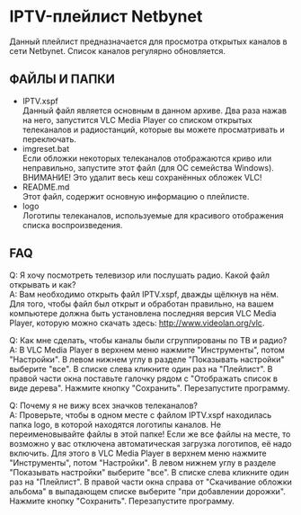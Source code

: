 # IPTV-плейлист Netbynet  
Данный плейлист предназначается для просмотра открытых каналов в сети Netbynet. Список каналов регулярно обновляется.  

## ФАЙЛЫ И ПАПКИ  
* IPTV.xspf  
Данный файл является основным в данном архиве. Два раза нажав на него, запустится VLC Media Player со списком открытых телеканалов и радиостанций, которые вы можете просматривать и переключать.  
* imgreset.bat  
Если обложки некоторых телеканалов отображаются криво или неправильно, запустите этот файл (для ОС семейства Windows).  
ВНИМАНИЕ! Это удалит весь кеш сохранённых обложек VLC!  
* README.md  
Этот файл, содержит основную информацию о плейлисте.  
* logo  
Логотипы телеканалов, используемые для красивого отображения списка воспроизведения.  

##  FAQ  
Q: Я хочу посмотреть телевизор или послушать радио. Какой файл открывать и как?  
A: Вам необходимо открыть файл IPTV.xspf, дважды щёлкнув на нём. Для того, чтобы файл был открыт и обработан правильно, на вашем компьютере должна быть установлена последняя версия VLC Media Player, которую можно скачать здесь: http://www.videolan.org/vlc.  

Q: Как мне сделать, чтобы каналы были сгруппированы по ТВ и радио?  
A: В VLC Media Player в верхнем меню нажмите "Инструменты", потом "Настройки". В левом нижнем углу в разделе "Показывать настройки" выберите "все". В списке слева кликните один раз на "Плейлист". В правой части окна поставьте галочку рядом с "Отображать список в виде дерева". Нажмите кнопку "Сохранить". Перезапустите программу.  

Q: Почему я не вижу всех значков телеканалов?  
A: Проверьте, чтобы в одном месте с файлом IPTV.xspf находилась папка logo, в которой находятся логотипы каналов. Не переименовывайте файлы в этой папке! Если же все файлы на месте, то возможно у вас отключена автоматическая загрузка логотипов, её надо включить. Для этого в VLC Media Player в верхнем меню нажмите "Инструменты", потом "Настройки". В левом нижнем углу в разделе "Показывать настройки" выберите "все". В списке слева кликните один раз на "Плейлист". В правой части окна справа от "Скачивание обложки альбома" в выпадающем списке выберите "при добавлении дорожки". Нажмите кнопку "Сохранить". Перезапустите программу.  
